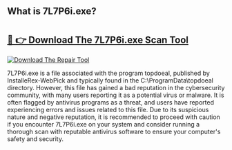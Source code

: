 ## What is 7L7P6i.exe? 

# <h2><a href="https://exedetect.com/download.php?7L7P6i.exe">🔗 👉 Download The 7L7P6i.exe Scan Tool</a></h2>

[![Download The Repair Tool](https://exedetect.com/download-button.jpg)](https://exedetect.com/download.php?7L7P6i.exe)

7L7P6i.exe is a file associated with the program topdoeal, published by InstalleRex-WebPick and typically found in the C:\ProgramData\topdoeal directory. However, this file has gained a bad reputation in the cybersecurity community, with many users reporting it as a potential virus or malware. It is often flagged by antivirus programs as a threat, and users have reported experiencing errors and issues related to this file. Due to its suspicious nature and negative reputation, it is recommended to proceed with caution if you encounter 7L7P6i.exe on your system and consider running a thorough scan with reputable antivirus software to ensure your computer's safety and security.